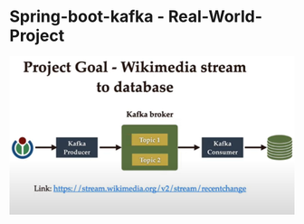 # Spring-boot-kafka - Real-World-Project

![alt text](https://github.com/namichetti/spring-boot---kafka---Real-World-Project/blob/main/Screenshot_5.png?raw=true)


